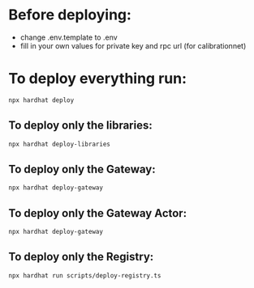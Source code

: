 # Before deploying:

-   change .env.template to .env
-   fill in your own values for private key and rpc url (for calibrationnet)

# To deploy everything run:

```bash
npx hardhat deploy
```

## To deploy only the libraries:

```bash
npx hardhat deploy-libraries
```

## To deploy only the Gateway:

```bash
npx hardhat deploy-gateway
```

## To deploy only the Gateway Actor:

```bash
npx hardhat deploy-gateway
```

## To deploy only the Registry:

```bash
npx hardhat run scripts/deploy-registry.ts
```
